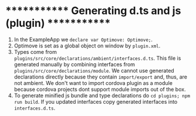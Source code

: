# ***********  Generating d.ts and js (plugin) ***********

1. In the ExampleApp we `declare var Optimove: Optimove;`.
2. Optimove is set as a global object on window by `plugin.xml`.
3. Types come from `plugins/src/core/declarations/ambient/interfaces.d.ts`. This file is generated manually by combining interfaces from `plugins/src/core/declarations/module`. We cannot use generated declarations directly because they contain `import/export` and, thus, are not ambient. We don't want to import cordova plugin as a module because cordova projects dont support module imports out of the box.
4. To generate minified js bundle and type declarations do `cd plugins; npm run build`. If you updated interfaces copy generated interfaces into `interfaces.d.ts`.



